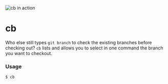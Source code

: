 ![cb in action](https://i.imgur.com/uxFmVtE.png)

# cb

Who else still types `git branch` to check the existing branches before checking out?
`cb` lists and allows you to select in one command the branch you want to checkout.

### Usage

```$ cb```